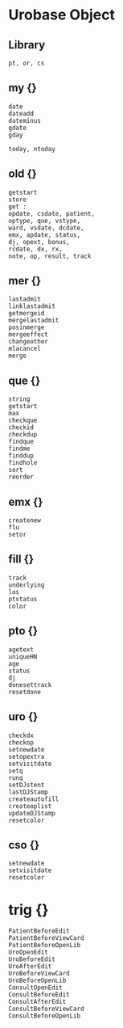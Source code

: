 # Urobase Object
## Library
	pt, or, cs
## my {}​
	date
	dateadd
	dateminus
	gdate
	gday

	today, ntoday
## old {}​
	getstart
	store
	get :
	opdate, csdate, patient, 
	optype, que, vstype, 
	ward, vsdate, dcdate, 
	emx, apdate, status, 
	dj, opext, bonus, 
	rcdate, dx, rx, 
	note, op, result, track
## mer {}​
	lastadmit
	linklastadmit
	getmergeid
	mergelastadmit
	posinmerge
	mergeeffect
	changeother
	mlacancel
	merge
## que {}​
	string
	getstart
	max
	checkque
	checkid
	checkdup
	findque
	findme
	finddup
	findhole
	sort
	reorder
## emx {}​
	createnew
	flu
	setor
## fill {}​
	track
	underlying
	los
	ptstatus
	color
## pto {}​
	agetext
	uniqueHN
	age
	status
	dj
	donesettrack
	resetdone
## uro {}​
	checkdx
	checkop
	setnewdate
	setopextra
	setvisitdate
	setq
	runq
	setDJstent
	lastDJStamp
	createautofill
	createoplist
	updateDJStamp
	resetcolor
## cso {}​
	setnewdate
	setvisitdate
	resetcolor
# trig {}​
	PatientBeforeEdit
	PatientBeforeViewCard 
	PatientBeforeOpenLib
	UroOpenEdit
	UroBeforeEdit
	UroAfterEdit
	UroBeforeViewCard
	UroBeforeOpenLib
	ConsultOpenEdit
	ConsultBeforeEdit
	ConsultAfterEdit
	ConsultBeforeViewCard 
	ConsultBeforeOpenLib
